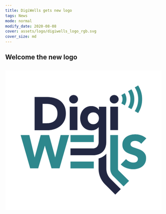 ```yaml
---
title: DigiWells gets new logo
tags: News
mode: normal
modify_date: 2020-08-08
cover: assets/logo/digiwells_logo_rgb.svg
cover_size: md
---
```


## Welcome the new logo

![The new logo](/assets/logo/digiwells_logo_rgb.svg "DigiWells")
---


